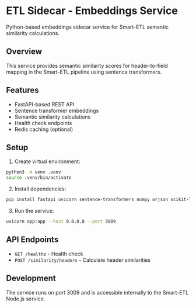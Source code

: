# ETL Sidecar - Embeddings Service

Python-based embeddings sidecar service for Smart-ETL semantic similarity calculations.

## Overview

This service provides semantic similarity scores for header-to-field mapping in the Smart-ETL pipeline using sentence transformers.

## Features

- FastAPI-based REST API
- Sentence transformer embeddings
- Semantic similarity calculations
- Health check endpoints
- Redis caching (optional)

## Setup

1. Create virtual environment:
```bash
python3 -m venv .venv
source .venv/bin/activate
```

2. Install dependencies:
```bash
pip install fastapi uvicorn sentence-transformers numpy orjson scikit-learn
```

3. Run the service:
```bash
uvicorn app:app --host 0.0.0.0 --port 3009
```

## API Endpoints

- `GET /healthz` - Health check
- `POST /similarity/headers` - Calculate header similarities

## Development

The service runs on port 3009 and is accessible internally to the Smart-ETL Node.js service.

